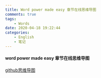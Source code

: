 ```yaml
---
title: Word power made easy 章节在线思维导图
comments: true
tags:
    - Words
date: 2020-04-18 19:22:44
categories:
    - English
    - 笔记
---
```

#### word power made easy 章节在线思维导图
[github思维导图](https://hanxiaomax.github.io/WordPowerMadeEasy/wpme/)
